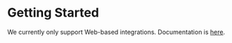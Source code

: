# Getting Started

We currently only support Web-based integrations. Documentation is [here](/guide/web-sdk/installing-sdk.html).

